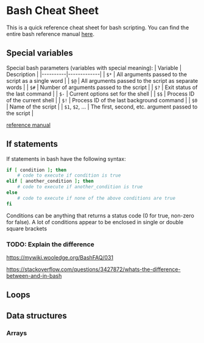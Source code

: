 # Bash Cheat Sheet
This is a quick reference cheat sheet for bash scripting. You can find the entire bash reference manual [here](https://www.gnu.org/software/bash/manual/bash.html).
## Special variables
Special bash parameters (variables with special meaning):
| Variable | Description |
|----------|-------------|
| `$*`     | All arguments passed to the script as a single word |
| `$@`     | All arguments passed to the script as separate words |
| `$#`     | Number of arguments passed to the script |
| `$?`     | Exit status of the last command |
| `$-`     | Current options set for the shell |
| `$$`     | Process ID of the current shell |
| `$!`     | Process ID of the last background command |
| `$0`     | Name of the script |
| `$1`, `$2`, ... | The first, second, etc. argument passed to the script |

[reference manual](https://www.gnu.org/software/bash/manual/bash.html#Special-Parameters)

## If statements
If statements in bash have the following syntax:
```bash
if [ condition ]; then
	# code to execute if condition is true
elif [ another_condition ]; then
	# code to execute if another_condition is true
else
	# code to execute if none of the above conditions are true
fi
```
Conditions can be anything that returns a status code (0 for true, non-zero for false). A lot of conditions appear to be enclosed in single or double square brackets

### TODO: Explain the difference
https://mywiki.wooledge.org/BashFAQ/031

https://stackoverflow.com/questions/3427872/whats-the-difference-between-and-in-bash

## Loops

## Data structures

### Arrays

